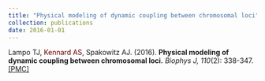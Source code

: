 ```yaml
---
title: "Physical modeling of dynamic coupling between chromosomal loci"
collection: publications
date: 2016-01-01
---
```

Lampo TJ, <span style="color: #660000;">Kennard AS</span>, Spakowitz AJ.
(2016). <b>Physical modeling of dynamic coupling between chromosomal loci.</b>
<i>Biophys J, 110</i>(2): 338-347.<br>
[\[PMC\]](https://www.ncbi.nlm.nih.gov/pmc/articles/PMC4724634)
